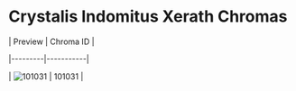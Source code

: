 # Crystalis Indomitus Xerath Chromas


| Preview | Chroma ID |

|---------|-----------|

| ![101031](https://raw.communitydragon.org/latest/plugins/rcp-be-lol-game-data/global/default/v1/champion-chroma-images/101/101031.png) | 101031 |